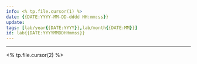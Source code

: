 ```yaml
---
info: <% tp.file.cursor(1) %>
date: {{DATE:YYYY-MM-DD-dddd HH:mm:ss}}
update: 
tags: [lab/year{{DATE:YYYY}},lab/month{{DATE:MM}}]
id: lab{{DATE:YYYYMMDDHHmmss}}
---
```

---

<% tp.file.cursor(2) %>